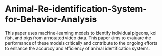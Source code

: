 # Animal-Re-identification-System-for-Behavior-Analysis
This paper uses machine-learning models to identify individual pigeons, koi fish, and pigs from annotated video data. This paper aims to evaluate the performance of these models critically and contribute to the ongoing efforts to enhance the accuracy and efficiency of animal identification systems.
